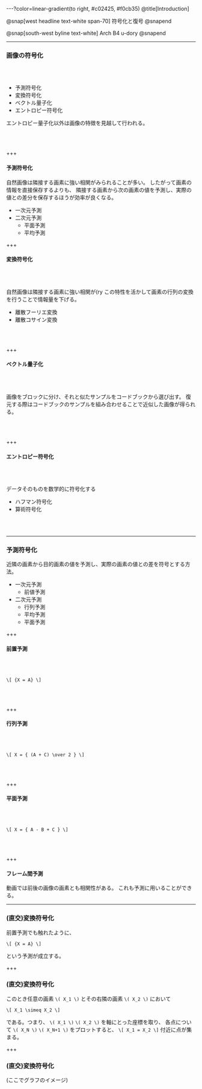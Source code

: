 ---?color=linear-gradient(to right, #c02425, #f0cb35)
@title[Introduction]

@snap[west headline text-white span-70]
符号化と復号
@snapend

@snap[south-west byline  text-white]
Arch B4 u-dory
@snapend

---

### 画像の符号化

<br><br>

- 予測符号化
- 変換符号化
- ベクトル量子化
- エントロピー符号化

エントロピー量子化以外は画像の特徴を見越して行われる。

<br><br>

+++

#### 予測符号化

自然画像は隣接する画素に強い相関がみられることが多い。
したがって画素の情報を直接保存するよりも、
隣接する画素から次の画素の値を予測し、実際の値との差分を保存するほうが効率が良くなる。

- 一次元予測
- 二次元予測
  - 平面予測
  - 平均予測

+++

#### 変換符号化

<br><br>

自然画像は隣接する画素に強い相関が(ry
この特性を活かして画素の行列の変換を行うことで情報量を下げる。

- 離散フーリエ変換
- 離散コサイン変換

<br><br>

+++

#### ベクトル量子化

<br><br>

画像をブロックに分け、それと似たサンプルをコードブックから選び出す。
復元する際はコードブックのサンプルを組み合わせることで近似した画像が得られる。

<br><br>

+++

#### エントロピー符号化

<br><br>

データそのものを数学的に符号化する

- ハフマン符号化
- 算術符号化

<br><br>

---

### 予測符号化


近隣の画素から目的画素の値を予測し、実際の画素の値との差を符号とする方法。

- 一次元予測
  - 前値予測
- 二次元予測
  - 行列予測
  - 平均予測
  - 平面予測

+++

#### 前置予測

<br><br>

`\[
{X = A}
\]`

<br><br>

+++

#### 行列予測

<br><br>

`\[
 X = { (A + C) \over 2 }
\]`

<br><br>

+++

#### 平面予測

<br><br>

`\[
 X = { A - B + C }
\]`

<br><br>

+++

#### フレーム間予測

動画では前後の画像の画素とも相関性がある。
これも予測に用いることができる。

---

### (直交)変換符号化

前置予測でも触れたように、

`\[
{X = A}
\]`

という予測が成立する。

+++

### (直交)変換符号化

このとき任意の画素 `\( X_1 \)` とその右隣の画素 `\( X_2 \)` において

`\[
  X_1 \simeq X_2
\]`

である。つまり、 `\( X_1 \)` `\( X_2 \)` を軸にとった座標を取り、
各点について `\( X_N \)` `\( X_N+1 \)` をプロットすると、
`\[ X_1 = X_2 \]` 
付近に点が集まる。

+++

### (直交)変換符号化

(ここでグラフのイメージ)

